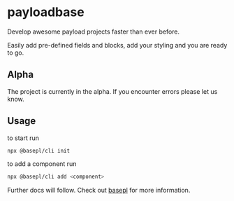 # payloadbase

Develop awesome payload projects faster than ever before. 

Easily add pre-defined fields and blocks, add your styling and you are ready to go. 

## Alpha 
The project is currently in the alpha. If you encounter errors please let us know. 

## Usage 

to start run 
```bash
npx @basepl/cli init 
```

to add a component run 

```bash
npx @basepl/cli add <component>
```

Further docs will follow. 
Check out [basepl](https://basepl.com) for more information.
